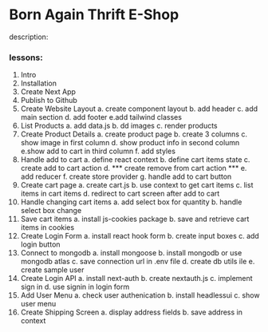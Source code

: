 # Born Again Thrift E-Shop

description:
### lessons:
1. Intro
2. Installation
3. Create Next App
4. Publish to Github
5. Create Website Layout
    a. create component layout
    b. add header
    c. add main section
    d. add footer
    e.add tailwind classes
6. List Products
    a. add data.js
    b. dd images
    c. render products
7. Create Product Details
    a. create product page
    b. create 3 columns
    c. show image in first column
    d. show product info in second column
    e.show add to cart in third column
    f. add styles
8. Handle add to cart
    a. define react context
    b. define cart items state
    c. create add to cart action
    d. *** create remove from cart action ***
    e. add reducer
    f. create store provider
    g. handle add to cart button
9. Create cart page
    a. create cart.js
    b. use context to get cart items
    c. list items in cart items
    d. redirect to cart screen after add to cart
10. Handle changing cart items
    a. add select box for  quantity
    b. handle select box change
11. Save cart items
    a. install js-cookies package
    b. save and retrieve cart items in cookies
12. Create Login Form
    a. install react hook form
    b. create input boxes
    c. add login button
13. Connect to mongodb 
    a. install mongoose
    b. install mongodb or use mongodb atlas
    c. save connection url in .env file
    d. create db utils ile
    e. create sample user
14. Create Login API
    a. install next-auth
    b. create nextauth.js
    c. implement sign in
    d. use signin in login form
15. Add User Menu
    a. check user authenication
    b. install headlessui
    c. show user menu
16. Create Shipping Screen
    a. display address fields
    b. save address in context